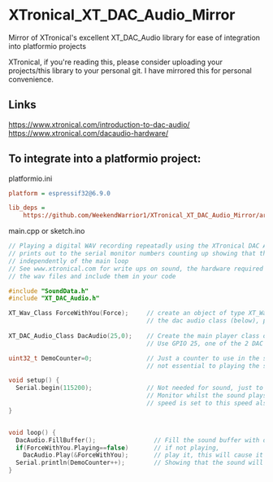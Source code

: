 
# XTronical_XT_DAC_Audio_Mirror
Mirror of XTronical's excellent XT_DAC_Audio library for ease of integration into platformio projects

XTronical, if you're reading this, please consider uploading your projects/this library to your personal git. I have mirrored this for personal convenience.

## Links
https://www.xtronical.com/introduction-to-dac-audio/
https://www.xtronical.com/dacaudio-hardware/

## To integrate into a platformio project:

platformio.ini

```ini
platform = espressif32@6.9.0
```

```ini
lib_deps =
    https://github.com/WeekendWarrior1/XTronical_XT_DAC_Audio_Mirror/archive/master.zip
```

main.cpp or sketch.ino
```cpp
// Playing a digital WAV recording repeatadly using the XTronical DAC Audio library
// prints out to the serial monitor numbers counting up showing that the sound plays 
// independently of the main loop
// See www.xtronical.com for write ups on sound, the hardware required and how to make
// the wav files and include them in your code

#include "SoundData.h"
#include "XT_DAC_Audio.h"

XT_Wav_Class ForceWithYou(Force);     // create an object of type XT_Wav_Class that is used by 
                                      // the dac audio class (below), passing wav data as parameter.
                                      
XT_DAC_Audio_Class DacAudio(25,0);    // Create the main player class object. 
                                      // Use GPIO 25, one of the 2 DAC pins and timer 0

uint32_t DemoCounter=0;               // Just a counter to use in the serial monitor
                                      // not essential to playing the sound

void setup() {
  Serial.begin(115200);               // Not needed for sound, just to demo printing to the serial
                                      // Monitor whilst the sound plays, ensure your serial monitor
                                      // speed is set to this speed also.
}


void loop() {
  DacAudio.FillBuffer();                // Fill the sound buffer with data
  if(ForceWithYou.Playing==false)       // if not playing,
    DacAudio.Play(&ForceWithYou);       // play it, this will cause it to repeat and repeat...
  Serial.println(DemoCounter++);        // Showing that the sound will play as well as your code running here.
}
```
